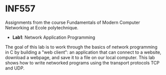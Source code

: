 # INF557

Assignments from the course Fundamentals of Modern Computer Networking at Ecole polytechnique.

- **Lab1**: Network Application Programming

The goal of this lab is to work through the basics of network programming in C by building a "web client": an application that can connect to a website, download a webpage, and save it to a file on our local computer.  This lab shows how to write networked programs using the transport protocols TCP and UDP.
